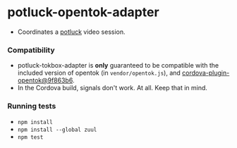 # potluck-opentok-adapter

- Coordinates a [potluck](https://github.com/eaze/potluck) video session.

### Compatibility

- potluck-tokbox-adapter is **only** guaranteed to be compatible with the included version of opentok (in `vendor/opentok.js`),
  and [cordova-plugin-opentok@9f863b6](https://github.com/songz/cordova-plugin-opentok/tree/9f863b60a532ed3dd272a32f5ad7694cb3a4e63f).
- In the Cordova build, signals don't work. At all. Keep that in mind.

### Running tests

- `npm install`
- `npm install --global zuul`
- `npm test`

